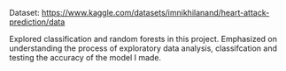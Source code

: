 Dataset: https://www.kaggle.com/datasets/imnikhilanand/heart-attack-prediction/data

Explored classification and random forests in this project. Emphasized on understanding the process of exploratory data analysis, classifcation and testing the accuracy of the model I made.
